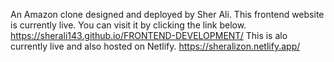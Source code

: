 An Amazon clone designed and deployed by Sher Ali.
This frontend website is currently live. You can visit it by clicking the link below.
https://sherali143.github.io/FRONTEND-DEVELOPMENT/
This is alo currently live and also hosted on Netlify.
https://sheralizon.netlify.app/
